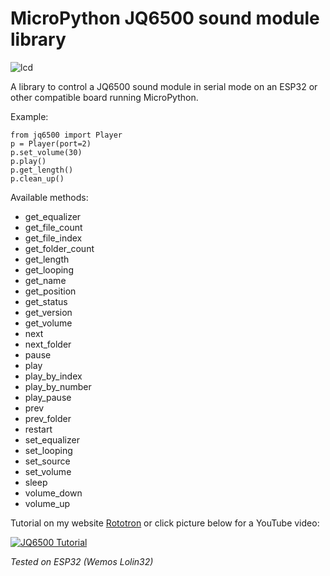 # MicroPython JQ6500 sound module library
![lcd](http://www.rototron.info/wp-content/uploads/jq6500mp_01.jpg "JQ6500")

A library to control a JQ6500 sound module in serial mode on an ESP32 or other compatible board running MicroPython.

Example:
```
from jq6500 import Player
p = Player(port=2)
p.set_volume(30)
p.play()
p.get_length()
p.clean_up()
```

Available methods:
* get_equalizer
* get_file_count
* get_file_index
* get_folder_count
* get_length
* get_looping
* get_name
* get_position
* get_status
* get_version
* get_volume
* next
* next_folder
* pause
* play
* play_by_index
* play_by_number
* play_pause
* prev
* prev_folder
* restart
* set_equalizer
* set_looping
* set_source
* set_volume
* sleep
* volume_down
* volume_up

Tutorial on my website [Rototron](https://www.rototron.info/raspberry-pi-esp32-micropython-touch-sound-tutorial/) or click picture below for a YouTube video:

[![JQ6500 Tutorial](http://img.youtube.com/vi/QzOkSeeqB8g/0.jpg)](https://youtu.be/QzOkSeeqB8g)

_Tested on ESP32 (Wemos Lolin32)_
